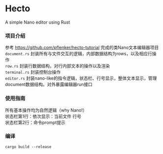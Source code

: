 # Hecto
A simple Nano editor using Rust

### 项目介绍
参考 https://github.com/pflenker/hecto-tutorial 完成的类Nano文本编辑器项目\
`document.rs` 封装所有与文件交互的逻辑，内部数据结构为rows，以及相应行操作\
`row.rs` 封装行数据结构，对行内部文本的操作以及渲染\
`terminal.rs` 封装控制台操作\
`editor.rs` 封装nano-like的指令逻辑，状态栏、行号显示，整体文本显示，管理document数据结构。对外暴露编辑器run接口

### 使用指南
所有基本操作均为自然逻辑（why Nano!）\
状态栏第1行：依次显示：当前文件 行号\
状态栏第2行：命令prompt提示

### 编译
`cargo build --release`
